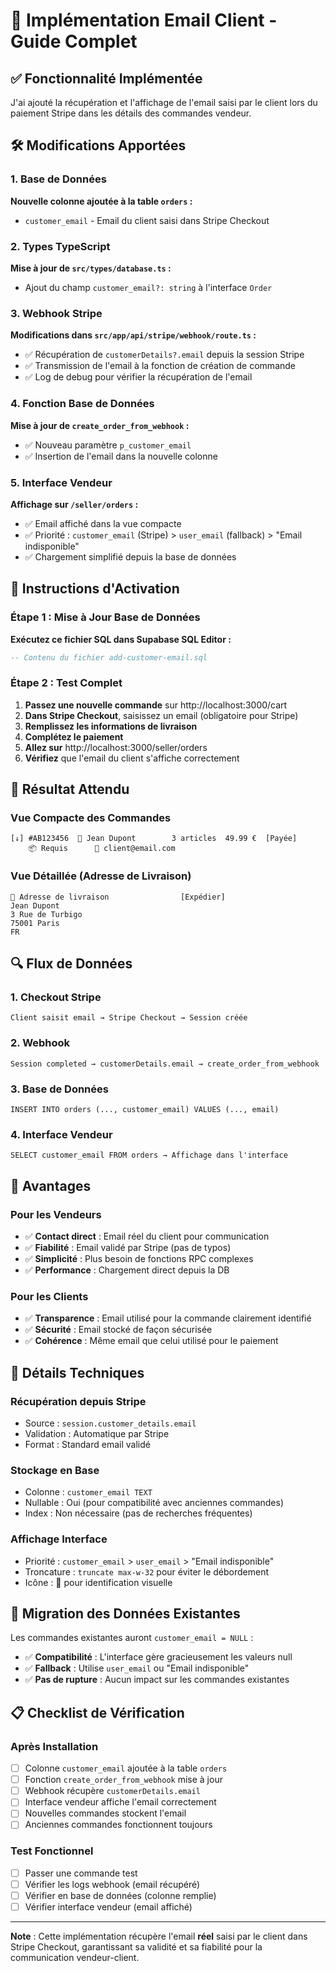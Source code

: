 # 📧 Implémentation Email Client - Guide Complet

## ✅ Fonctionnalité Implémentée

J'ai ajouté la récupération et l'affichage de l'email saisi par le client lors du paiement Stripe dans les détails des commandes vendeur.

## 🛠️ Modifications Apportées

### 1. Base de Données
**Nouvelle colonne ajoutée à la table `orders` :**
- `customer_email` - Email du client saisi dans Stripe Checkout

### 2. Types TypeScript
**Mise à jour de `src/types/database.ts` :**
- Ajout du champ `customer_email?: string` à l'interface `Order`

### 3. Webhook Stripe
**Modifications dans `src/app/api/stripe/webhook/route.ts` :**
- ✅ Récupération de `customerDetails?.email` depuis la session Stripe
- ✅ Transmission de l'email à la fonction de création de commande
- ✅ Log de debug pour vérifier la récupération de l'email

### 4. Fonction Base de Données
**Mise à jour de `create_order_from_webhook` :**
- ✅ Nouveau paramètre `p_customer_email`
- ✅ Insertion de l'email dans la nouvelle colonne

### 5. Interface Vendeur
**Affichage sur `/seller/orders` :**
- ✅ Email affiché dans la vue compacte
- ✅ Priorité : `customer_email` (Stripe) > `user_email` (fallback) > "Email indisponible"
- ✅ Chargement simplifié depuis la base de données

## 🧪 Instructions d'Activation

### Étape 1 : Mise à Jour Base de Données
**Exécutez ce fichier SQL dans Supabase SQL Editor :**
```sql
-- Contenu du fichier add-customer-email.sql
```

### Étape 2 : Test Complet
1. **Passez une nouvelle commande** sur http://localhost:3000/cart
2. **Dans Stripe Checkout**, saisissez un email (obligatoire pour Stripe)
3. **Remplissez les informations de livraison**
4. **Complétez le paiement**
5. **Allez sur** http://localhost:3000/seller/orders
6. **Vérifiez** que l'email du client s'affiche correctement

## 🎯 Résultat Attendu

### Vue Compacte des Commandes
```
[↓] #AB123456  👤 Jean Dupont        3 articles  49.99 €  [Payée]
    📦 Requis      📧 client@email.com
```

### Vue Détaillée (Adresse de Livraison)
```
📍 Adresse de livraison                [Expédier]
Jean Dupont
3 Rue de Turbigo  
75001 Paris
FR
```

## 🔍 Flux de Données

### 1. Checkout Stripe
```
Client saisit email → Stripe Checkout → Session créée
```

### 2. Webhook
```
Session completed → customerDetails.email → create_order_from_webhook
```

### 3. Base de Données
```
INSERT INTO orders (..., customer_email) VALUES (..., email)
```

### 4. Interface Vendeur
```
SELECT customer_email FROM orders → Affichage dans l'interface
```

## 🚀 Avantages

### **Pour les Vendeurs**
- ✅ **Contact direct** : Email réel du client pour communication
- ✅ **Fiabilité** : Email validé par Stripe (pas de typos)
- ✅ **Simplicité** : Plus besoin de fonctions RPC complexes
- ✅ **Performance** : Chargement direct depuis la DB

### **Pour les Clients**
- ✅ **Transparence** : Email utilisé pour la commande clairement identifié
- ✅ **Sécurité** : Email stocké de façon sécurisée
- ✅ **Cohérence** : Même email que celui utilisé pour le paiement

## 🔧 Détails Techniques

### **Récupération depuis Stripe**
- Source : `session.customer_details.email`
- Validation : Automatique par Stripe
- Format : Standard email validé

### **Stockage en Base**
- Colonne : `customer_email TEXT`
- Nullable : Oui (pour compatibilité avec anciennes commandes)
- Index : Non nécessaire (pas de recherches fréquentes)

### **Affichage Interface**
- Priorité : `customer_email` > `user_email` > "Email indisponible"
- Troncature : `truncate max-w-32` pour éviter le débordement
- Icône : 📧 pour identification visuelle

## 🔄 Migration des Données Existantes

Les commandes existantes auront `customer_email = NULL` :
- ✅ **Compatibilité** : L'interface gère gracieusement les valeurs null
- ✅ **Fallback** : Utilise `user_email` ou "Email indisponible"
- ✅ **Pas de rupture** : Aucun impact sur les commandes existantes

## 📋 Checklist de Vérification

### Après Installation
- [ ] Colonne `customer_email` ajoutée à la table `orders`
- [ ] Fonction `create_order_from_webhook` mise à jour
- [ ] Webhook récupère `customerDetails.email`
- [ ] Interface vendeur affiche l'email correctement
- [ ] Nouvelles commandes stockent l'email
- [ ] Anciennes commandes fonctionnent toujours

### Test Fonctionnel
- [ ] Passer une commande test
- [ ] Vérifier les logs webhook (email récupéré)
- [ ] Vérifier en base de données (colonne remplie)
- [ ] Vérifier interface vendeur (email affiché)

---

**Note** : Cette implémentation récupère l'email **réel** saisi par le client dans Stripe Checkout, garantissant sa validité et sa fiabilité pour la communication vendeur-client.
